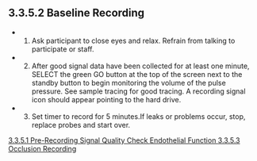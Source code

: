 ## 3.3.5.2 Baseline Recording

* 1. Ask participant to close eyes and relax. Refrain from talking to
participate or staff.
* 2. After good signal data have been collected for at least one minute, SELECT
the green GO button at the top of the screen next to the standby button to begin monitoring the
volume of the pulse pressure. See sample tracing for good tracing. A recording signal icon
should appear pointing to the hard drive.
* 3. Set timer to record for 5 minutes.If leaks or problems
occur, stop, replace probes and start over.


<div class="center">
<div class="btn-group">
  <a href=":pages_path:/manuals/endothelial-function/3-03-05-01-pre-recording-signal-quality-check.md" class="btn btn-default">
    <span class="glyphicon glyphicon-chevron-left"></span>
    3.3.5.1 Pre-Recording Signal Quality Check
  </a>

  <a href=":pages_path:/manuals/endothelial-function" class="btn btn-default">
    <span class="glyphicon glyphicon-chevron-up"></span>
    Endothelial Function
  </a>

  <a href=":pages_path:/manuals/endothelial-function/3-03-05-03-occlusion-recording.md" class="btn btn-success">
    3.3.5.3 Occlusion Recording
    <span class="glyphicon glyphicon-chevron-right"></span>
  </a>
</div>
</div>